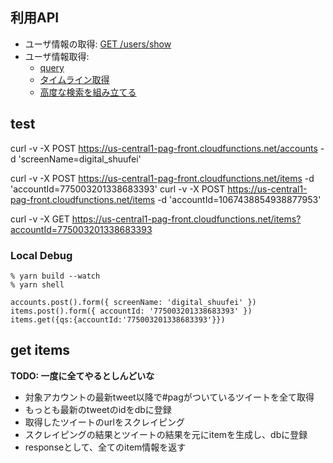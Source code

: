 ## 利用API

- ユーザ情報の取得: [GET /users/show](https://developer.twitter.com/en/docs/accounts-and-users/follow-search-get-users/api-reference/get-users-show)
- ユーザ情報取得: 
    - [query](https://developer.twitter.com/en/docs/tweets/search/guides/standard-operators.html)
    - [タイムライン取得](http://westplain.sakuraweb.com/translate/twitter/Documentation/REST-APIs/Public-API/Working-with-Timelines.cgi)
    - [高度な検索を組み立てる](https://twitter.com/search-advanced)

## test
curl -v -X POST https://us-central1-pag-front.cloudfunctions.net/accounts -d 'screenName=digital_shuufei'

curl -v -X POST https://us-central1-pag-front.cloudfunctions.net/items -d 'accountId=775003201338683393'
curl -v -X POST https://us-central1-pag-front.cloudfunctions.net/items -d 'accountId=1067438854938877953'

curl -v -X GET https://us-central1-pag-front.cloudfunctions.net/items?accountId=775003201338683393

### Local Debug
```
% yarn build --watch
% yarn shell

accounts.post().form({ screenName: 'digital_shuufei' })
items.post().form({ accountId: '775003201338683393' })
items.get({qs:{accountId:'775003201338683393'}})
```

## get items
**TODO: 一度に全てやるとしんどいな**
- 対象アカウントの最新tweet以降で#pagがついているツイートを全て取得
- もっとも最新のtweetのidをdbに登録
- 取得したツイートのurlをスクレイピング
- スクレイピングの結果とツイートの結果を元にitemを生成し、dbに登録
- responseとして、全てのitem情報を返す

